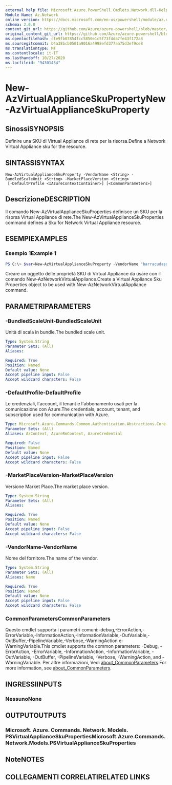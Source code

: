 ```yaml
---
external help file: Microsoft.Azure.PowerShell.Cmdlets.Network.dll-Help.xml
Module Name: Az.Network
online version: https://docs.microsoft.com/en-us/powershell/module/az.network/new-azvirtualapplianceskuproperty
schema: 2.0.0
content_git_url: https://github.com/Azure/azure-powershell/blob/master/src/Network/Network/help/New-AzVirtualApplianceSkuProperty.md
original_content_git_url: https://github.com/Azure/azure-powershell/blob/master/src/Network/Network/help/New-AzVirtualApplianceSkuProperty.md
ms.openlocfilehash: cfe9fb07854fcc5850e1c5f73f4da7fe43f172a8
ms.sourcegitcommit: b4a38bcb0501a9016a4998efd377aa75d3ef9ce8
ms.translationtype: MT
ms.contentlocale: it-IT
ms.lasthandoff: 10/27/2020
ms.locfileid: "94301434"
---
```

# <span data-ttu-id="12a93-101">New-AzVirtualApplianceSkuProperty</span><span class="sxs-lookup"><span data-stu-id="12a93-101">New-AzVirtualApplianceSkuProperty</span></span>

## <span data-ttu-id="12a93-102">Sinossi</span><span class="sxs-lookup"><span data-stu-id="12a93-102">SYNOPSIS</span></span>
<span data-ttu-id="12a93-103">Definire una SKU di Virtual Appliance di rete per la risorsa.</span><span class="sxs-lookup"><span data-stu-id="12a93-103">Define a Network Virtual Appliance sku for the resource.</span></span>

## <span data-ttu-id="12a93-104">SINTASSI</span><span class="sxs-lookup"><span data-stu-id="12a93-104">SYNTAX</span></span>

```
New-AzVirtualApplianceSkuProperty -VendorName <String> -BundledScaleUnit <String> -MarketPlaceVersion <String>
 [-DefaultProfile <IAzureContextContainer>] [<CommonParameters>]
```

## <span data-ttu-id="12a93-105">Descrizione</span><span class="sxs-lookup"><span data-stu-id="12a93-105">DESCRIPTION</span></span>
<span data-ttu-id="12a93-106">Il comando New-AzVirtualApplianceSkuProperties definisce un SKU per la risorsa Virtual Appliance di rete.</span><span class="sxs-lookup"><span data-stu-id="12a93-106">The New-AzVirtualApplianceSkuProperties command defines a Sku for Network Virtual Appliance resource.</span></span>

## <span data-ttu-id="12a93-107">ESEMPI</span><span class="sxs-lookup"><span data-stu-id="12a93-107">EXAMPLES</span></span>

### <span data-ttu-id="12a93-108">Esempio 1</span><span class="sxs-lookup"><span data-stu-id="12a93-108">Example 1</span></span>
```powershell
PS C:\> $var=New-AzVirtualApplianceSkuProperty -VendorName "barracudasdwanrelease" -BundledScaleUnit 1 -MarketPlaceVersion 'latest'
```

<span data-ttu-id="12a93-109">Creare un oggetto delle proprietà SKU di Virtual Appliance da usare con il comando New-AzNetworkVirtualAppliance.</span><span class="sxs-lookup"><span data-stu-id="12a93-109">Create a Virtual Appliance Sku Properties object to be used with New-AzNetworkVirtualAppliance command.</span></span> 

## <span data-ttu-id="12a93-110">PARAMETRI</span><span class="sxs-lookup"><span data-stu-id="12a93-110">PARAMETERS</span></span>

### <span data-ttu-id="12a93-111">-BundledScaleUnit</span><span class="sxs-lookup"><span data-stu-id="12a93-111">-BundledScaleUnit</span></span>
<span data-ttu-id="12a93-112">Unità di scala in bundle.</span><span class="sxs-lookup"><span data-stu-id="12a93-112">The bundled scale unit.</span></span>

```yaml
Type: System.String
Parameter Sets: (All)
Aliases:

Required: True
Position: Named
Default value: None
Accept pipeline input: False
Accept wildcard characters: False
```

### <span data-ttu-id="12a93-113">-DefaultProfile</span><span class="sxs-lookup"><span data-stu-id="12a93-113">-DefaultProfile</span></span>
<span data-ttu-id="12a93-114">Le credenziali, l'account, il tenant e l'abbonamento usati per la comunicazione con Azure.</span><span class="sxs-lookup"><span data-stu-id="12a93-114">The credentials, account, tenant, and subscription used for communication with Azure.</span></span>

```yaml
Type: Microsoft.Azure.Commands.Common.Authentication.Abstractions.Core.IAzureContextContainer
Parameter Sets: (All)
Aliases: AzContext, AzureRmContext, AzureCredential

Required: False
Position: Named
Default value: None
Accept pipeline input: False
Accept wildcard characters: False
```

### <span data-ttu-id="12a93-115">-MarketPlaceVersion</span><span class="sxs-lookup"><span data-stu-id="12a93-115">-MarketPlaceVersion</span></span>
<span data-ttu-id="12a93-116">Versione Market Place.</span><span class="sxs-lookup"><span data-stu-id="12a93-116">The market place version.</span></span>

```yaml
Type: System.String
Parameter Sets: (All)
Aliases:

Required: True
Position: Named
Default value: None
Accept pipeline input: False
Accept wildcard characters: False
```

### <span data-ttu-id="12a93-117">-VendorName</span><span class="sxs-lookup"><span data-stu-id="12a93-117">-VendorName</span></span>
<span data-ttu-id="12a93-118">Nome del fornitore.</span><span class="sxs-lookup"><span data-stu-id="12a93-118">The name of the vendor.</span></span>

```yaml
Type: System.String
Parameter Sets: (All)
Aliases: Name

Required: True
Position: Named
Default value: None
Accept pipeline input: False
Accept wildcard characters: False
```

### <span data-ttu-id="12a93-119">CommonParameters</span><span class="sxs-lookup"><span data-stu-id="12a93-119">CommonParameters</span></span>
<span data-ttu-id="12a93-120">Questo cmdlet supporta i parametri comuni:-debug,-ErrorAction,-ErrorVariable,-InformationAction,-InformationVariable,-OutVariable,-OutBuffer,-PipelineVariable,-Verbose,-WarningAction e-WarningVariable.</span><span class="sxs-lookup"><span data-stu-id="12a93-120">This cmdlet supports the common parameters: -Debug, -ErrorAction, -ErrorVariable, -InformationAction, -InformationVariable, -OutVariable, -OutBuffer, -PipelineVariable, -Verbose, -WarningAction, and -WarningVariable.</span></span> <span data-ttu-id="12a93-121">Per altre informazioni, Vedi [about_CommonParameters](http://go.microsoft.com/fwlink/?LinkID=113216).</span><span class="sxs-lookup"><span data-stu-id="12a93-121">For more information, see [about_CommonParameters](http://go.microsoft.com/fwlink/?LinkID=113216).</span></span>

## <span data-ttu-id="12a93-122">INGRESSI</span><span class="sxs-lookup"><span data-stu-id="12a93-122">INPUTS</span></span>

### <span data-ttu-id="12a93-123">Nessuno</span><span class="sxs-lookup"><span data-stu-id="12a93-123">None</span></span>

## <span data-ttu-id="12a93-124">OUTPUT</span><span class="sxs-lookup"><span data-stu-id="12a93-124">OUTPUTS</span></span>

### <span data-ttu-id="12a93-125">Microsoft. Azure. Commands. Network. Models. PSVirtualApplianceSkuProperties</span><span class="sxs-lookup"><span data-stu-id="12a93-125">Microsoft.Azure.Commands.Network.Models.PSVirtualApplianceSkuProperties</span></span>

## <span data-ttu-id="12a93-126">Note</span><span class="sxs-lookup"><span data-stu-id="12a93-126">NOTES</span></span>

## <span data-ttu-id="12a93-127">COLLEGAMENTI CORRELATI</span><span class="sxs-lookup"><span data-stu-id="12a93-127">RELATED LINKS</span></span>
